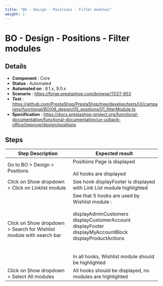 ```yaml
---
title: "BO - Design - Positions - Filter modules"
weight: 2
---
```


# BO - Design - Positions - Filter modules
## Details
* **Component** : Core
* **Status** : Automated
* **Automated on** : 8.1.x, 9.0.x
* **Scenario** : https://forge.prestashop.com/browse/TEST-953
* **Test** : https://github.com/PrestaShop/PrestaShop/tree/develop/tests/UI/campaigns/functional/BO/08_design/05_positions/01_filterModule.ts
* **Specification** : https://docs.prestashop-project.org/functional-documentation/functional-documentation/ux-ui/back-office/improve/design/positions

## Steps
| Step Description | Expected result |
| ----- | ----- |
| Go to BO > Design > Positions | Positions Page is displayed<br><br>All hooks are displayed |
| Click on Show dropdown > Click on Linklist module | See hook displayFooter is displayed with Link List module highlighted |
| Click on Show dropdown > Search for Wishlist module with search bar | See that 5 hooks are used by Wishlist module :<br><br>displayAdminCustomers<br>displayCustomerAccount<br>displayFooter<br>displayMyAccountBlock<br>displayProductActions<br><br><br>In all hooks, Wishlist module should be highlighted |
| Click on Show dropdown > Select All modules | All hooks should be displayed, no modules are highlighted |
